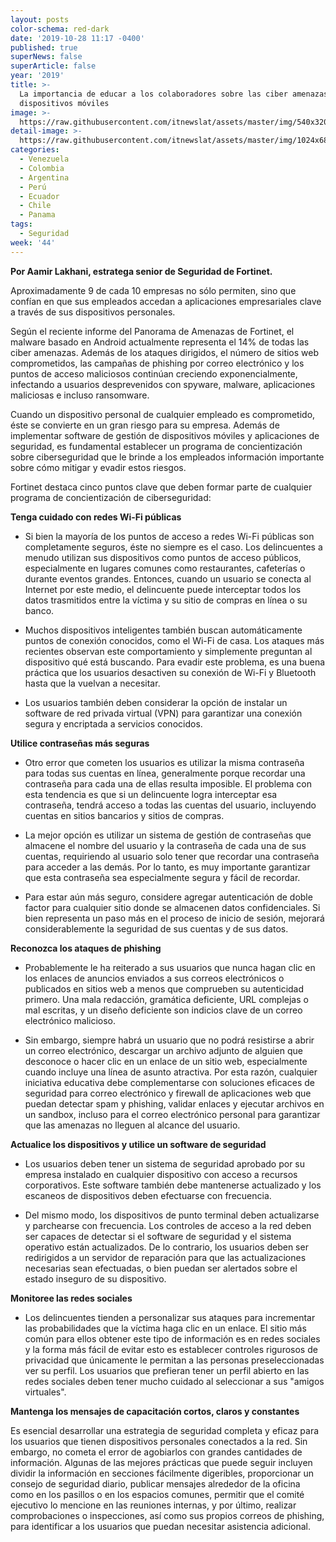 ```yaml
---
layout: posts
color-schema: red-dark
date: '2019-10-28 11:17 -0400'
published: true
superNews: false
superArticle: false
year: '2019'
title: >-
  La importancia de educar a los colaboradores sobre las ciber amenazas a
  dispositivos móviles
image: >-
  https://raw.githubusercontent.com/itnewslat/assets/master/img/540x320/Ciber-seguridad-p.jpg
detail-image: >-
  https://raw.githubusercontent.com/itnewslat/assets/master/img/1024x680/Ciber-seguridad-g.jpg
categories:
  - Venezuela
  - Colombia
  - Argentina
  - Perú
  - Ecuador
  - Chile
  - Panama
tags:
  - Seguridad
week: '44'
---
```

**Por Aamir Lakhani, estratega senior de Seguridad de Fortinet.**
 
Aproximadamente 9 de cada 10 empresas no sólo permiten, sino que confían en que sus empleados accedan a aplicaciones empresariales clave a través de sus dispositivos personales. 

Según el reciente informe del Panorama de Amenazas de Fortinet, el malware basado en Android actualmente representa el 14% de todas las ciber amenazas. Además de los ataques dirigidos, el número de sitios web comprometidos, las campañas de phishing por correo electrónico y los puntos de acceso maliciosos continúan creciendo exponencialmente, infectando a usuarios desprevenidos con spyware, malware, aplicaciones maliciosas e incluso ransomware. 
 
Cuando un dispositivo personal de cualquier empleado es comprometido, éste se convierte en un gran riesgo para su empresa. Además de implementar software de gestión de dispositivos móviles y aplicaciones de seguridad, es fundamental establecer un programa de concientización sobre ciberseguridad que le brinde a los empleados información importante sobre cómo mitigar y evadir estos riesgos.
 
Fortinet destaca cinco puntos clave que deben formar parte de cualquier programa de concientización de ciberseguridad:
 
**Tenga cuidado con redes Wi-Fi públicas**
 
- Si bien la mayoría de los puntos de acceso a redes Wi-Fi públicas son completamente seguros, éste no siempre es el caso. Los delincuentes a menudo utilizan sus dispositivos como puntos de acceso públicos, especialmente en lugares comunes como restaurantes, cafeterías o durante eventos grandes. Entonces, cuando un usuario se conecta al Internet por este medio, el delincuente puede interceptar todos los datos trasmitidos entre la víctima y su sitio de compras en línea o su banco.

-   Muchos dispositivos inteligentes también buscan automáticamente puntos de conexión conocidos, como el Wi-Fi de casa. Los ataques más recientes observan este comportamiento y simplemente preguntan al dispositivo qué está buscando. Para evadir este problema, es una buena práctica que los usuarios desactiven su conexión de Wi-Fi y Bluetooth hasta que la vuelvan a necesitar.

-   Los usuarios también deben considerar la opción de instalar un software de red privada virtual (VPN) para garantizar una conexión segura y encriptada a servicios conocidos.
 
**Utilice contraseñas más seguras**

- Otro error que cometen los usuarios es utilizar la misma contraseña para todas sus cuentas en línea, generalmente porque recordar una contraseña para cada una de ellas resulta imposible. El problema con esta tendencia es que si un delincuente logra interceptar esa contraseña, tendrá acceso a todas las cuentas del usuario, incluyendo cuentas en sitios bancarios y sitios de compras.

-   La mejor opción es utilizar un sistema de gestión de contraseñas que almacene el nombre del usuario y la contraseña de cada una de sus cuentas, requiriendo al usuario solo tener que recordar una contraseña para acceder a las demás. Por lo tanto, es muy importante garantizar que esta contraseña sea especialmente segura y fácil de recordar.

-   Para estar aún más seguro, considere agregar autenticación de doble factor para cualquier sitio donde se almacenen datos confidenciales. Si bien representa un paso más en el proceso de inicio de sesión, mejorará considerablemente la seguridad de sus cuentas y de sus datos.
 
**Reconozca los ataques de phishing**
 
- Probablemente le ha reiterado a sus usuarios que nunca hagan clic en los enlaces de anuncios enviados a sus correos electrónicos o publicados en sitios web a menos que comprueben su autenticidad primero. Una mala redacción, gramática deficiente, URL complejas o mal escritas, y un diseño deficiente son indicios clave de un correo electrónico malicioso.

-   Sin embargo, siempre habrá un usuario que no podrá resistirse a abrir un correo electrónico, descargar un archivo adjunto de alguien que desconoce o hacer clic en un enlace de un sitio web, especialmente cuando incluye una línea de asunto atractiva. Por esta razón, cualquier iniciativa educativa debe complementarse con soluciones eficaces de seguridad para correo electrónico y firewall de aplicaciones web que puedan detectar spam y phishing, validar enlaces y ejecutar archivos en un sandbox, incluso para el correo electrónico personal para garantizar que las amenazas no lleguen al alcance del usuario.
 
**Actualice los dispositivos y utilice un software de seguridad**
 
- Los usuarios deben tener un sistema de seguridad aprobado por su empresa instalado en cualquier dispositivo con acceso a recursos corporativos. Este software también debe mantenerse actualizado y los escaneos de dispositivos deben efectuarse con frecuencia.  

-   Del mismo modo, los dispositivos de punto terminal deben actualizarse y parchearse con frecuencia. Los controles de acceso a la red deben ser capaces de detectar si el software de seguridad y el sistema operativo están actualizados. De lo contrario, los usuarios deben ser redirigidos a un servidor de reparación para que las actualizaciones necesarias sean efectuadas, o bien puedan ser alertados sobre el estado inseguro de su dispositivo.

**Monitoree las redes sociales**
 
- Los delincuentes tienden a personalizar sus ataques para incrementar las probabilidades que la víctima haga clic en un enlace. El sitio más común para ellos obtener este tipo de información es en redes sociales y la forma más fácil de evitar esto es establecer controles rigurosos de privacidad que únicamente le permitan a las personas preseleccionadas ver su perfil. Los usuarios que prefieran tener un perfil abierto en las redes sociales deben tener mucho cuidado al seleccionar a sus "amigos virtuales".
 
**Mantenga los mensajes de capacitación cortos, claros y constantes**
 
Es esencial desarrollar una estrategia de seguridad completa y eficaz para los usuarios que tienen dispositivos personales conectados a la red. Sin embargo, no cometa el error de agobiarlos con grandes cantidades de información. Algunas de las mejores prácticas que puede seguir incluyen dividir la información en secciones fácilmente digeribles, proporcionar un consejo de seguridad diario, publicar mensajes alrededor de la oficina como en los pasillos o en los espacios comunes, permitir que el comité ejecutivo lo mencione en las reuniones internas, y por último, realizar comprobaciones o inspecciones, así como sus propios correos de phishing, para identificar a los usuarios que puedan necesitar asistencia adicional.


